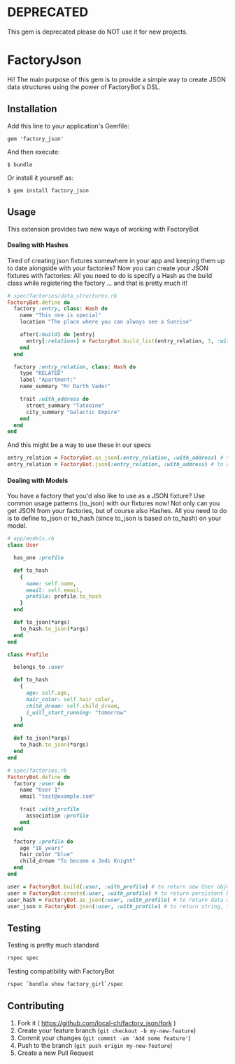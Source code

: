 # DEPRECATED
This gem is deprecated please do NOT use it for new projects.

# FactoryJson

Hi! The main purpose of this gem is to provide a simple way to create JSON data structures using the power of
FactoryBot's DSL.

## Installation

Add this line to your application's Gemfile:

    gem 'factory_json'

And then execute:

    $ bundle

Or install it yourself as:

    $ gem install factory_json

## Usage

This extension provides two new ways of working with FactoryBot

#### Dealing with Hashes

Tired of creating json fixtures somewhere in your app and keeping them up to date alongside with your factories? Now you can create your JSON fixtures with factories: All you need to do is specify a Hash as the build class while registering the factory ... and that is pretty much it!

```ruby
# spec/factories/data_structures.rb
FactoryBot.define do
  factory :entry, class: Hash do
    name "This one is special"
    location "The place where you can always see a Sunrise"

    after(:build) do |entry|
      entry[:relations] = FactoryBot.build_list(entry_relation, 3, :with_address)
    end
  end

  factory :entry_relation, class: Hash do
    type "RELATED"
    label "Apartment:"
    name_summary "Mr Darth Vader"

    trait :with_address do
      street_summary "Tatooine"
      city_summary "Galactic Empire"
    end
  end
end
```

And this might be a way to use these in our specs

```ruby
entry_relation = FactoryBot.as_json(:entry_relation, :with_address) # to return data as a Ruby hash, that beeing piped through JSON parse
entry_relation = FactoryBot.json(:entry_relation, :with_address) # to return string, that contains valid JSON
```

#### Dealing with Models


You have a factory that you'd also like to use as a JSON fixture? Use common usage patterns (to_json) with our fixtures now! Not only can you get JSON from your factories, but of course also Hashes. All you need to do is to define to_json or to_hash (since to_json is based on to_hash) on your model.

```ruby
# app/models.rb
class User

  has_one :profile

  def to_hash
    {
      name: self.name,
      email: self.email,
      profile: profile.to_hash
    }
  end

  def to_json(*args)
    to_hash.to_json(*args)
  end
end

class Profile

  belongs_to :user

  def to_hash
    {
      age: self.age,
      hair_color: self.hair_color,
      child_dream: self.child_dream,
      i_will_start_running: "tomorrow"
    }
  end

  def to_json(*args)
    to_hash.to_json(*args)
  end
end

# spec/factories.rb
FactoryBot.define do
  factory :user do
    name "User 1"
    email "test@example.com"

    trait :with_profile
      association :profile
    end
  end

  factory :profile do
    age "18 years"
    hair_color "blue"
    child_dream "To become a Jedi Knight"
  end
end
```


```ruby
user = FactoryBot.build(:user, :with_profile) # to return new User object
user = FactoryBot.create(:user, :with_profile) # to return persistent User object
user_hash = FactoryBot.as_json(:user, :with_profile) # to return data as a Ruby hash, that beeing piped through JSON parse
user_json = FactoryBot.json(:user, :with_profile) # to return string, that contains valid JSON
```

## Testing

Testing is pretty much standard

```bash
rspec spec
```

Testing compatibility with FactoryBot

```bash
rspec `bundle show factory_girl`/spec
```

## Contributing

1. Fork it ( https://github.com/local-ch/factory_json/fork )
2. Create your feature branch (`git checkout -b my-new-feature`)
3. Commit your changes (`git commit -am 'Add some feature'`)
4. Push to the branch (`git push origin my-new-feature`)
5. Create a new Pull Request
